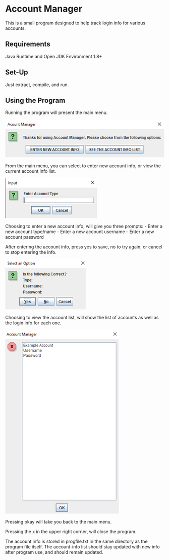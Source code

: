 # Account Manager
This is a small program designed to help track login info for various accounts.

## Requirements

Java Runtime and Open JDK Environment 1.8+

## Set-Up

Just extract, compile, and run.

## Using the Program
Running the program will present the main menu.

![Main menu](https://github.com/nhoersch7/Account-Manager/blob/master/Readme_images/main%20menu.png?raw=true)

From the main menu, you can select to enter new account info, or view the current account info list.

![enter info](https://github.com/nhoersch7/Account-Manager/blob/master/Readme_images/username%20enter.png?raw=true)

Choosing to enter a new account info, will give you three prompts: 
    - Enter a new account type/name
    - Enter a new account username
    - Enter a new account password
    
After entering the account info, press yes to save, no to try again, or cancel to stop entering the info.

![Confirm](https://github.com/nhoersch7/Account-Manager/blob/master/Readme_images/confirm.png?raw=true)

Choosing to view the account list, will show the list of accounts as well as the login info for each one.

![Password List](https://github.com/nhoersch7/Account-Manager/blob/master/Readme_images/view%20account%20list.png?raw=true)

Pressing okay will take you back to the main menu.

Pressing the x in the upper right corner, will close the program.

The account info is stored in progfile.txt in the same directory as the program file itself. The account-info list should stay updated with new info after program use, and should remain updated.
